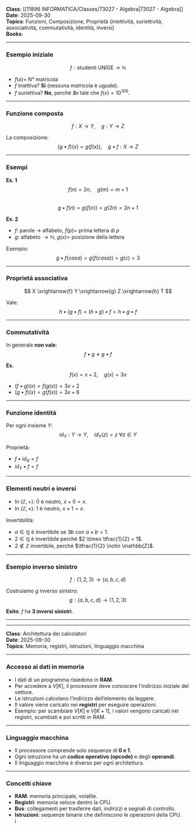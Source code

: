**Class**: [[11896 INFORMATICA/Classes/73027 - Algebra|73027 - Algebra]]  
**Date**: 2025-09-30  
**Topics**: Funzioni, Composizione, Proprietà (iniettività, suriettività, associatività, commutatività, identità, inversi)  
**Books**: 

---

### Esempio iniziale
$$
f: \text{studenti UNIGE} \to \mathbb{N}
$$  

- $f(x) =$ N° matricola  
- $f$ iniettiva? **Sì** (nessuna matricola è uguale).  
- $f$ suriettiva? **No**, perché $\nexists x$ tale che $f(x)=10^{100}$.  

---

### Funzione composta
$$
f:X \to Y, \quad g:Y \to Z
$$  

La composizione:  
$$
(g \bullet f)(x) = g(f(x)), \quad g \bullet f: X \to Z
$$  

---

### Esempi
**Es. 1**  
$$
f(n)=2n, \quad g(m)=m+1
$$  
$$
g \bullet f(n) = g(f(n)) = g(2n)=2n+1
$$  

**Es. 2**  
- $f:$ parole $\to$ alfabeto, $f(p) =$ prima lettera di $p$  
- $g:$ alfabeto $\to \mathbb{N}$, $g(x) =$ posizione della lettera  

Esempio:  
$$
g \bullet f(casa) = g(f(casa)) = g(c) = 3
$$  

---

### Proprietà associativa
$$
X \xrightarrow{f} Y \xrightarrow{g} Z \xrightarrow{h} T
$$  

Vale:  
$$
h \bullet (g \bullet f) = (h \bullet g) \bullet f = h \bullet g \bullet f
$$  

---

### Commutatività
In generale **non vale**:  
$$
f \bullet g \ne g \bullet f
$$  

**Es.**  
$$
f(x)=x+2, \quad g(x)=3x
$$  

- $(f \bullet g)(x) = f(g(x)) = 3x+2$  
- $(g \bullet f)(x) = g(f(x)) = 3x+6$  

---

### Funzione identità
Per ogni insieme $Y$:  
$$
id_Y: Y \to Y, \quad id_Y(z)=z \ \forall z \in Y
$$  

Proprietà:  
- $f \bullet id_X = f$  
- $id_Y \bullet f = f$  

---

### Elementi neutri e inversi
- In $(\mathbb{Z},+)$: $0$ è neutro, $x+0=x$.  
- In $(\mathbb{Z},\times)$: $1$ è neutro, $x \times 1 = x$.  

Invertibilità:  
- $a \in \mathbb{Q}$ è invertibile se $\exists b$ con $a \times b = 1$.  
- $2 \in \mathbb{Q}$ è invertibile perché $2 \times \tfrac{1}{2} = 1$.  
- $2 \notin \mathbb{Z}$ invertibile, perché $\tfrac{1}{2} \notin \mathbb{Z}$.  

---

### Esempio inverso sinistro
$$
f:\{1,2,3\} \to \{a,b,c,d\}
$$  

Costruiamo $g$ inverso sinistro:  
$$
g:\{a,b,c,d\} \to \{1,2,3\}
$$  

**Esito**: $f$ ha **3 inversi sinistri**.  

---

---

**Class**: Architettura dei calcolatori  
**Date**: 2025-09-30  
**Topics**: Memoria, registri, istruzioni, linguaggio macchina  

---

### Accesso ai dati in memoria
- I dati di un programma risiedono in **RAM**.  
- Per accedere a $V[K]$, il processore deve conoscere l’indirizzo iniziale del vettore.  
- Le istruzioni calcolano l’indirizzo dell’elemento da leggere.  
- Il valore viene caricato nei **registri** per eseguire operazioni.  
- Esempio: per scambiare $V[K]$ e $V[K+1]$, i valori vengono caricati nei registri, scambiati e poi scritti in RAM.  

---

### Linguaggio macchina
- Il processore comprende solo sequenze di **0 e 1**.  
- Ogni istruzione ha un **codice operativo (opcode)** e degli **operandi**.  
- Il linguaggio macchina è diverso per ogni architettura.  

---

### Concetti chiave
- **RAM**: memoria principale, volatile.  
- **Registri**: memoria veloce dentro la CPU.  
- **Bus**: collegamenti per trasferire dati, indirizzi e segnali di controllo.  
- **Istruzioni**: sequenze binarie che definiscono le operazioni della CPU.  
i